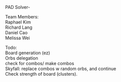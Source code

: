 PAD Solver-  

Team Members:  
Raphael Kim  
Richard Lang  
Daniel Cao  
Melissa Wei  


Todo:  
Board generation (ez)  
Orbs delegation  
check for combos/ make combos  
Skyfall: replace combos w random orbs, and continue  
Check strength of board (clusters).  
